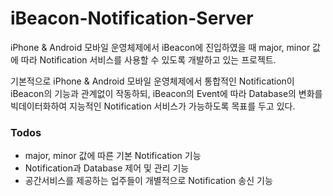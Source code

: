 # iBeacon-Notification-Server

iPhone & Android 모바일 운영체제에서 iBeacon에 진입하였을 때 major, minor 값에 따라 Notification 서비스를 사용할 수 있도록 개발하고 있는 프로젝트.

기본적으로 iPhone & Android 모바일 운영체제에서 통합적인 Notification이 iBeacon의 기능과 관계없이 작동하되, iBeacon의 Event에 따라 Database의 변화를 빅데이터화하여 지능적인 Notification 서비스가 가능하도록 목표를 두고 있다.


### Todos

 - major, minor 값에 따른 기본 Notification 기능
 - Notification과 Database 제어 및 관리 기능
 - 공간서비스를 제공하는 업주들이 개별적으로 Notification 송신 기능